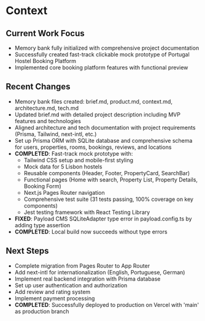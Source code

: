 # Context

## Current Work Focus
- Memory bank fully initialized with comprehensive project documentation
- Successfully created fast-track clickable mock prototype of Portugal Hostel Booking Platform
- Implemented core booking platform features with functional preview

## Recent Changes
- Memory bank files created: brief.md, product.md, context.md, architecture.md, tech.md
- Updated brief.md with detailed project description including MVP features and technologies
- Aligned architecture and tech documentation with project requirements (Prisma, Tailwind, next-intl, etc.)
- Set up Prisma ORM with SQLite database and comprehensive schema for users, properties, rooms, bookings, reviews, and locations
- **COMPLETED**: Fast-track mock prototype with:
  - Tailwind CSS setup and mobile-first styling
  - Mock data for 5 Lisbon hostels
  - Reusable components (Header, Footer, PropertyCard, SearchBar)
  - Functional pages (Home with search, Property List, Property Details, Booking Form)
  - Next.js Pages Router navigation
  - Comprehensive test suite (31 tests passing, 100% coverage on key components)
  - Jest testing framework with React Testing Library
- **FIXED**: Payload CMS SQLiteAdapter type error in payload.config.ts by adding type assertion
- **COMPLETED**: Local build now succeeds without type errors

## Next Steps
- Complete migration from Pages Router to App Router
- Add next-intl for internationalization (English, Portuguese, German)
- Implement real backend integration with Prisma database
- Set up user authentication and authorization
- Add review and rating system
- Implement payment processing
- **COMPLETED**: Successfully deployed to production on Vercel with 'main' as production branch